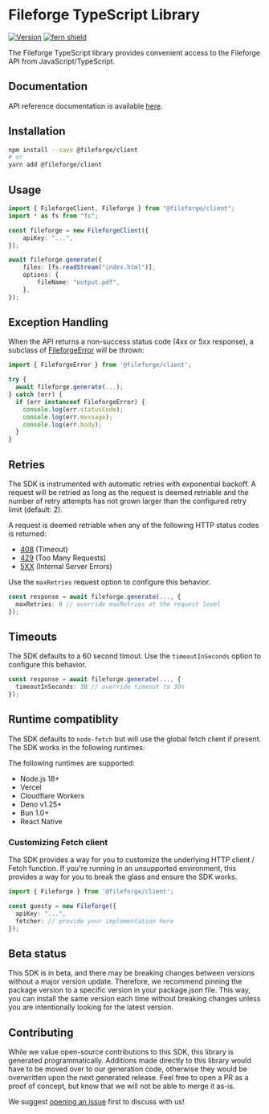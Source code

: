 # Fileforge TypeScript Library

[![Version](https://img.shields.io/npm/v/@fileforge/client.svg)](https://www.npmjs.org/package/@fileforge/client)
[![fern shield](https://img.shields.io/badge/%F0%9F%8C%BF-SDK%20generated%20by%20Fern-brightgreen)](https://buildwithfern.com/)

The Fileforge TypeScript library provides convenient access to the Fileforge API from JavaScript/TypeScript.

## Documentation

API reference documentation is available [here](https://docs.fileforge.com/api-reference/).

## Installation

```bash
npm install --save @fileforge/client
# or
yarn add @fileforge/client
```

## Usage

```typescript
import { FileforgeClient, Fileforge } from "@fileforge/client";
import * as fs from "fs";

const fileforge = new FileforgeClient({
    apiKey: "...",
});

await fileforge.generate({
    files: [fs.readStream("index.html")],
    options: {
        fileName: "output.pdf",
    },
});
```

## Exception Handling

When the API returns a non-success status code (4xx or 5xx response),
a subclass of [FileforgeError](./src/errors/FileforgeError.ts) will be thrown:

```ts
import { FileforgeError } from '@fileforge/client';

try {
  await fileforge.generate(...);
} catch (err) {
  if (err instanceof FileforgeError) {
    console.log(err.statusCode);
    console.log(err.message);
    console.log(err.body);
  }
}
```

## Retries

The SDK is instrumented with automatic retries with exponential backoff. A request will be
retried as long as the request is deemed retriable and the number of retry attempts has not grown larger
than the configured retry limit (default: 2).

A request is deemed retriable when any of the following HTTP status codes is returned:

-   [408](https://developer.mozilla.org/en-US/docs/Web/HTTP/Status/408) (Timeout)
-   [429](https://developer.mozilla.org/en-US/docs/Web/HTTP/Status/429) (Too Many Requests)
-   [5XX](https://developer.mozilla.org/en-US/docs/Web/HTTP/Status/500) (Internal Server Errors)

Use the `maxRetries` request option to configure this behavior.

```ts
const response = await fileforge.generate(..., {
  maxRetries: 0 // override maxRetries at the request level
});
```

## Timeouts

The SDK defaults to a 60 second timout. Use the `timeoutInSeconds` option to
configure this behavior.

```ts
const response = await fileforge.generate(..., {
  timeoutInSeconds: 30 // override timeout to 30s
});
```

## Runtime compatiblity

The SDK defaults to `node-fetch` but will use the global fetch client if present. The SDK
works in the following runtimes:

The following runtimes are supported:

-   Node.js 18+
-   Vercel
-   Cloudflare Workers
-   Deno v1.25+
-   Bun 1.0+
-   React Native

### Customizing Fetch client

The SDK provides a way for you to customize the underlying HTTP client / Fetch function. If you're
running in an unsupported environment, this provides a way for you to break the glass and
ensure the SDK works.

```ts
import { Fileforge } from '@fileforge/client';

const guesty = new Fileforge({
  apiKey: "...",
  fetcher: // provide your implementation here
});
```

## Beta status

This SDK is in beta, and there may be breaking changes between versions without a major version update.
Therefore, we recommend pinning the package version to a specific version in your package.json file.
This way, you can install the same version each time without breaking changes unless you are
intentionally looking for the latest version.

## Contributing

While we value open-source contributions to this SDK, this library is generated programmatically.
Additions made directly to this library would have to be moved over to our generation code,
otherwise they would be overwritten upon the next generated release. Feel free to open a
PR as a proof of concept, but know that we will not be able to merge it as-is.

We suggest [opening an issue](https://github.com/FlatFilers/flatfile-node/issues) first to discuss with us!
